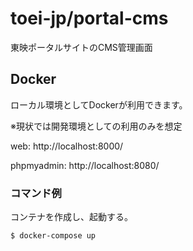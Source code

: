 # toei-jp/portal-cms

東映ポータルサイトのCMS管理画面

## Docker

ローカル環境としてDockerが利用できます。

※現状では開発環境としての利用のみを想定

web: http://localhost:8000/

phpmyadmin: http://localhost:8080/

### コマンド例

コンテナを作成し、起動する。

```sh
$ docker-compose up
```

